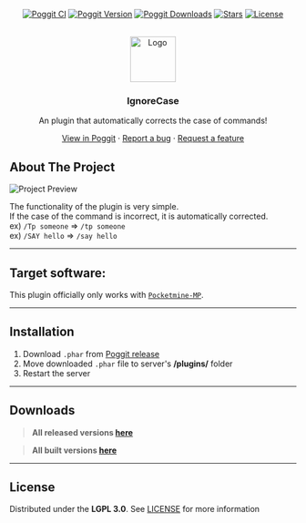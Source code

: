 <!-- PROJECT BADGES -->
<div align="center">

[![Poggit CI][poggit-ci-badge]][poggit-ci-url]
[![Poggit Version][poggit-version-badge]][poggit-release-url]
[![Poggit Downloads][poggit-downloads-badge]][poggit-release-url]
[![Stars][stars-badge]][stars-url]
[![License][license-badge]][license-url]

</div>


<!-- PROJECT LOGO -->
<br />
<div align="center">
  <img src="https://raw.githubusercontent.com/presentkim-pm/IgnoreCase/main/assets/icon.png" alt="Logo" width="80" height="80">
  <h3>IgnoreCase</h3>
  <p align="center">
    An plugin that automatically corrects the case of commands!

[View in Poggit][poggit-ci-url] · [Report a bug][issues-url] · [Request a feature][issues-url]

  </p>
</div>


<!-- ABOUT THE PROJECT -->
## About The Project
![Project Preview][project-preview]

The functionality of the plugin is very simple.  
If the case of the command is incorrect, it is automatically corrected.  
ex) `/Tp someone` => `/tp someone`  
ex) `/SAY hello` => `/say hello`  

-----

## Target software:
This plugin officially only works with [`Pocketmine-MP`](https://github.com/pmmp/PocketMine-MP/).

-----

## Installation
1) Download `.phar` from [Poggit release][poggit-release-url]
2) Move downloaded `.phar` file to server's **/plugins/** folder
3) Restart the server

-----

## Downloads
> **All released versions [here][poggit-release-url]**

> **All built versions [here][poggit-ci-url]**

-----

## License
Distributed under the **LGPL 3.0**. See [LICENSE][license-url] for more information


[poggit-ci-badge]: https://poggit.pmmp.io/ci.shield/presentkim-pm/IgnoreCase/IgnoreCase?style=for-the-badge
[poggit-version-badge]: https://poggit.pmmp.io/shield.api/IgnoreCase?style=for-the-badge
[poggit-downloads-badge]: https://poggit.pmmp.io/shield.dl.total/IgnoreCase?style=for-the-badge
[stars-badge]: https://img.shields.io/github/stars/presentkim-pm/IgnoreCase.svg?style=for-the-badge
[license-badge]: https://img.shields.io/github/license/presentkim-pm/IgnoreCase.svg?style=for-the-badge

[poggit-ci-url]: https://poggit.pmmp.io/ci/presentkim-pm/IgnoreCase/IgnoreCase
[poggit-release-url]: https://poggit.pmmp.io/p/IgnoreCase
[stars-url]: https://github.com/presentkim-pm/IgnoreCase/stargazers
[releases-url]: https://github.com/presentkim-pm/IgnoreCase/releases
[issues-url]: https://github.com/presentkim-pm/IgnoreCase/issues
[license-url]: https://github.com/presentkim-pm/IgnoreCase/blob/main/LICENSE

[project-icon]: https://raw.githubusercontent.com/presentkim-pm/IgnoreCase/main/assets/icon.png
[project-preview]: https://raw.githubusercontent.com/presentkim-pm/IgnoreCase/main/project-preview.png
